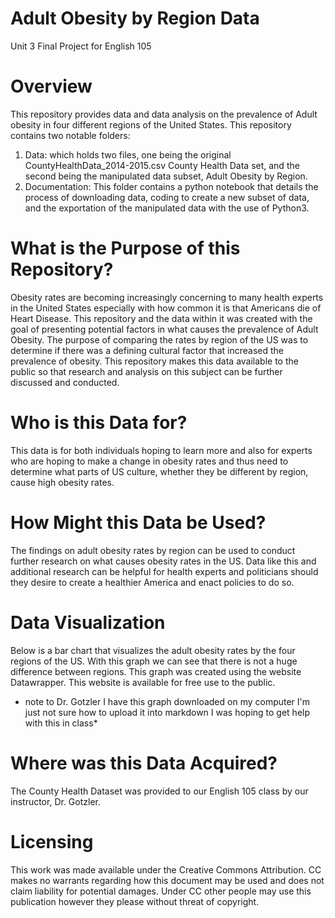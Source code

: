# Adult Obesity by Region Data
Unit 3 Final Project for English 105
# Overview
This repository provides data and data analysis on the prevalence of Adult obesity in four different regions of the United States. This repository contains two notable folders:
1. Data: which holds two files, one being the original CountyHealthData_2014-2015.csv County Health Data set, and the second being the manipulated data subset, Adult Obesity by Region.
2. Documentation: This folder contains a python notebook that details the process of downloading data, coding to create a new subset of data, and the exportation of the manipulated data with the use of Python3. 
# What is the Purpose of this Repository?
Obesity rates are becoming increasingly concerning to many health experts in the United States especially with how common it is that Americans die of Heart Disease. This repository and the data within it was created with the goal of presenting potential factors in what causes the prevalence of Adult Obesity. The purpose of comparing the rates by region of the US was to determine if there was a defining cultural factor that increased the prevalence of obesity. This repository makes this data available to the public so that research and analysis on this subject can be further discussed and conducted. 
# Who is this Data for?
This data is for both individuals hoping to learn more and also for experts who are hoping to make a change in obesity rates and thus need to determine what parts of US culture, whether they be different by region, cause high obesity rates. 
# How Might this Data be Used?
The findings on adult obesity rates by region can be used to conduct further research on what causes obesity rates in the US. Data like this and additional research can be helpful for health experts and politicians should they desire to create a healthier America and enact policies to do so.
# Data Visualization
Below is a bar chart that visualizes the adult obesity rates by the four regions of the US. With this graph we can see that there is not a huge difference between regions. This graph was created using the website Datawrapper. This website is available for free use to the public. 
* note to Dr. Gotzler I have this graph downloaded on my computer I'm just not sure how to upload it into markdown I was hoping to get help with this in class*
# Where was this Data Acquired?
The County Health Dataset was provided to our English 105 class by our instructor, Dr. Gotzler.
# Licensing
This work was made available under the Creative Commons Attribution. CC makes no warrants regarding how this document may be used and does not claim liability for potential damages. Under CC other people may use this publication however they please without threat of copyright. 
